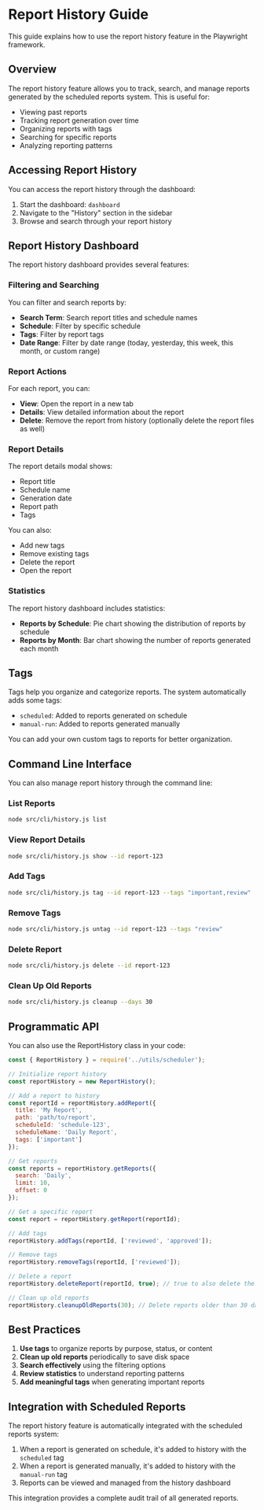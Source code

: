 <!-- Source: /Users/mzahirudeen/playwright-framework/docs/report-history-guide.md -->

# Report History Guide

This guide explains how to use the report history feature in the Playwright framework.

## Overview

The report history feature allows you to track, search, and manage reports generated by the scheduled reports system. This is useful for:

- Viewing past reports
- Tracking report generation over time
- Organizing reports with tags
- Searching for specific reports
- Analyzing reporting patterns

## Accessing Report History

You can access the report history through the dashboard:

1. Start the dashboard: `dashboard`
2. Navigate to the "History" section in the sidebar
3. Browse and search through your report history

## Report History Dashboard

The report history dashboard provides several features:

### Filtering and Searching

You can filter and search reports by:

- **Search Term**: Search report titles and schedule names
- **Schedule**: Filter by specific schedule
- **Tags**: Filter by report tags
- **Date Range**: Filter by date range (today, yesterday, this week, this month, or custom range)

### Report Actions

For each report, you can:

- **View**: Open the report in a new tab
- **Details**: View detailed information about the report
- **Delete**: Remove the report from history (optionally delete the report files as well)

### Report Details

The report details modal shows:

- Report title
- Schedule name
- Generation date
- Report path
- Tags

You can also:
- Add new tags
- Remove existing tags
- Delete the report
- Open the report

### Statistics

The report history dashboard includes statistics:

- **Reports by Schedule**: Pie chart showing the distribution of reports by schedule
- **Reports by Month**: Bar chart showing the number of reports generated each month

## Tags

Tags help you organize and categorize reports. The system automatically adds some tags:

- `scheduled`: Added to reports generated on schedule
- `manual-run`: Added to reports generated manually

You can add your own custom tags to reports for better organization.

## Command Line Interface

You can also manage report history through the command line:

### List Reports

```bash
node src/cli/history.js list
```

### View Report Details

```bash
node src/cli/history.js show --id report-123
```

### Add Tags

```bash
node src/cli/history.js tag --id report-123 --tags "important,review"
```

### Remove Tags

```bash
node src/cli/history.js untag --id report-123 --tags "review"
```

### Delete Report

```bash
node src/cli/history.js delete --id report-123
```

### Clean Up Old Reports

```bash
node src/cli/history.js cleanup --days 30
```

## Programmatic API

You can also use the ReportHistory class in your code:

```javascript
const { ReportHistory } = require('../utils/scheduler');

// Initialize report history
const reportHistory = new ReportHistory();

// Add a report to history
const reportId = reportHistory.addReport({
  title: 'My Report',
  path: 'path/to/report',
  scheduleId: 'schedule-123',
  scheduleName: 'Daily Report',
  tags: ['important']
});

// Get reports
const reports = reportHistory.getReports({
  search: 'Daily',
  limit: 10,
  offset: 0
});

// Get a specific report
const report = reportHistory.getReport(reportId);

// Add tags
reportHistory.addTags(reportId, ['reviewed', 'approved']);

// Remove tags
reportHistory.removeTags(reportId, ['reviewed']);

// Delete a report
reportHistory.deleteReport(reportId, true); // true to also delete the report file

// Clean up old reports
reportHistory.cleanupOldReports(30); // Delete reports older than 30 days
```

## Best Practices

1. **Use tags** to organize reports by purpose, status, or content
2. **Clean up old reports** periodically to save disk space
3. **Search effectively** using the filtering options
4. **Review statistics** to understand reporting patterns
5. **Add meaningful tags** when generating important reports

## Integration with Scheduled Reports

The report history feature is automatically integrated with the scheduled reports system:

1. When a report is generated on schedule, it's added to history with the `scheduled` tag
2. When a report is generated manually, it's added to history with the `manual-run` tag
3. Reports can be viewed and managed from the history dashboard

This integration provides a complete audit trail of all generated reports.
